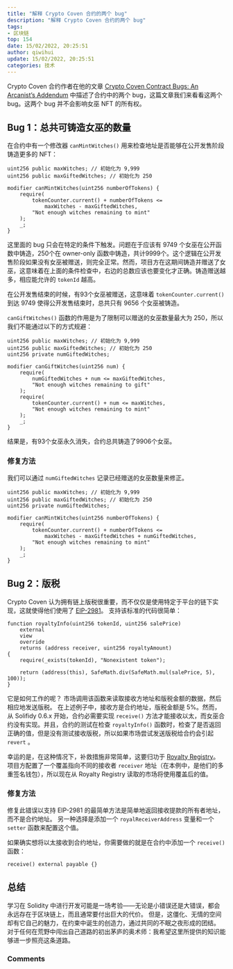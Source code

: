 ```yaml
---
title: "解释 Crypto Coven 合约的两个 bug"
description: "解释 Crypto Coven 合约的两个 bug"
tags: 
- 区块链
top: 154
date: 15/02/2022, 20:25:51
author: qiwihui
update: 15/02/2022, 20:25:51
categories: 技术
---
```


Crypto Coven 合约作者在他的文章 [Crypto Coven Contract Bugs: An Arcanist’s Addendum](https://cryptocoven.mirror.xyz/0eZ0tjudMU0ByeXLlRtPzDqxGzMMZw6ldzf-HfYETW0) 中描述了合约中的两个 bug，这篇文章我们来看看这两个bug。这两个 bug 并不会影响女巫 NFT 的所有权。

<!--more-->

## Bug 1：总共可铸造女巫的数量

在合约中有一个修改器 `canMintWitches()` 用来检查地址是否能够在公开发售阶段铸造更多的 NFT：

```solidity
uint256 public maxWitches; // 初始化为 9,999
uint256 public maxGiftedWitches; // 初始化为 250

modifier canMintWitches(uint256 numberOfTokens) {
    require(
        tokenCounter.current() + numberOfTokens <=
            maxWitches - maxGiftedWitches,
        "Not enough witches remaining to mint"
    );
    _;
}
```

这里面的 bug 只会在特定的条件下触发。问题在于应该有 9749 个女巫在公开函数中铸造，250个在 owner-only 函数中铸造，共计9999个。这个逻辑在公开发售阶段如果没有女巫被赠送，则完全正常。然而，项目方在这期间铸造并赠送了女巫，这意味着在上面的条件检查中，右边的总数应该也要变化才正确。铸造赠送越多，相应能允许的 `tokenId` 越高。

在公开发售结束的时候，有93个女巫被赠送，这意味着 `tokenCounter.current()` 到达 9749 使得公开发售结束时，总共只有 9656 个女巫被铸造。

`canGiftWitches()` 函数的作用是为了限制可以赠送的女巫数量最大为 250，所以我们不能通过以下的方式规避：

```solidity
uint256 public maxWitches; // 初始化为 9,999
uint256 public maxGiftedWitches; // 初始化为 250
uint256 private numGiftedWitches;

modifier canGiftWitches(uint256 num) {
    require(
        numGiftedWitches + num <= maxGiftedWitches,
        "Not enough witches remaining to gift"
    );
    require(
        tokenCounter.current() + num <= maxWitches,
        "Not enough witches remaining to mint"
    );
    _;
}
```

结果是，有93个女巫永久消失，合约总共铸造了9906个女巫。

### 修复方法

我们可以通过 `numGiftedWitches` 记录已经赠送的女巫数量来修正。

```solidity
uint256 public maxWitches; // 初始化为 9,999
uint256 public maxGiftedWitches; // 初始化为 250
uint256 private numGiftedWitches;

modifier canMintWitches(uint256 numberOfTokens) {
    require(
        tokenCounter.current() + numberOfTokens <=
            maxWitches - maxGiftedWitches + numGiftedWitches,
        "Not enough witches remaining to mint"
    );
    _;
}
```

## Bug 2：版税

Crypto Coven 认为拥有链上版税很重要，而不仅仅是使用特定于平台的链下实现，这就使得他们使用了 [EIP-2981](https://eips.ethereum.org/EIPS/eip-2981)。 支持该标准的代码很简单：

```solidity
function royaltyInfo(uint256 tokenId, uint256 salePrice)
    external
    view
    override
    returns (address receiver, uint256 royaltyAmount)
{
    require(_exists(tokenId), "Nonexistent token");

    return (address(this), SafeMath.div(SafeMath.mul(salePrice, 5), 100));
}
```

它是如何工作的呢？ 市场调用该函数来读取接收方地址和版税金额的数据，然后相应地发送版税。 在上述例子中，接收方是合约地址，版税金额是 5%。然而，从 Solifidy 0.6.x 开始，合约必需要实现 `receive()` 方法才能接收以太，而女巫合约没有实现。并且，合约的测试在检查 `royaltyInfo()` 函数时，检查了是否返回正确的值，但是没有测试接收版税，所以如果市场尝试发送版税给合约会引起 `revert` 。

幸运的是，在这种情况下，补救措施非常简单，这要归功于 [Royalty Registry](https://royaltyregistry.xyz/)。 项目方配置了一个覆盖指向不同的接收者 `receiver` 地址（在本例中，是他们的多重签名钱包），所以现在从 Royalty Registry 读取的市场将使用覆盖后的值。

### 修复方法

修复此错误以支持 EIP-2981 的最简单方法是简单地返回接收提款的所有者地址，而不是合约地址。 另一种选择是添加一个 `royalReceiverAddress` 变量和一个 `setter` 函数来配置这个值。

如果确实想将以太接收到合约地址，你需要做的就是在合约中添加一个 `receive()` 函数：

```solidity
receive() external payable {}
```

## 总结

学习在 Solidity 中进行开发可能是一场考验——无论是小错误还是大错误，都会永远存在于区块链上，而且通常要付出巨大的代价。 但是，这僵化、无情的空间却有它自己的魅力，在约束中诞生的创造力，通过共同的不眠之夜形成的团结。 对于任何在荒野中闯出自己道路的初出茅庐的奥术师：我希望这里所提供的知识能够进一步照亮这条道路。

### Comments

